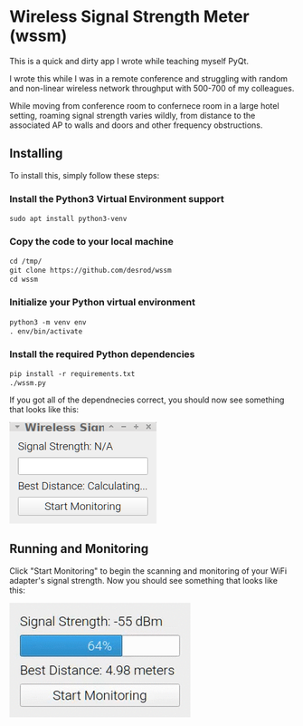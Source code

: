 # Wireless Signal Strength Meter (wssm)

This is a quick and dirty app I wrote while teaching myself PyQt. 

I wrote this while I was in a remote conference and struggling with random and non-linear wireless network throughput with 500-700 of my colleagues. 

While moving from conference room to confernece room in a large hotel setting, roaming signal strength varies wildly, from distance to the associated AP to walls and doors and other frequency obstructions. 


## Installing
To install this, simply follow these steps: 

### Install the Python3 Virtual Environment support
```
sudo apt install python3-venv
```

### Copy the code to your local machine
```
cd /tmp/
git clone https://github.com/desrod/wssm
cd wssm
```

### Initialize your Python virtual environment
```
python3 -m venv env
. env/bin/activate
```

### Install the required Python dependencies
```
pip install -r requirements.txt
./wssm.py
```

If you got all of the dependnecies correct, you should now see something that looks like this: 

![Starting wssm](wssm_gui.png "wssm Interface")


## Running and Monitoring
Click "Start Monitoring" to begin the scanning and monitoring of your WiFi adapter's signal strength. Now you should see something that looks like this: 

![wssm Monitoring](wssm_gui_live.gif "wssm Live")

